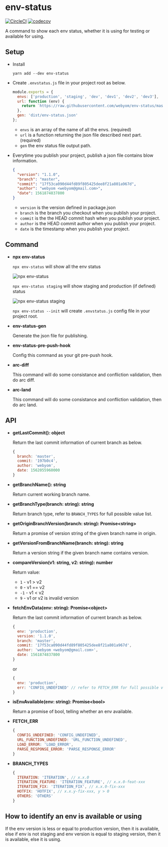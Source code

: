 # env-status

[![CircleCI](https://circleci.com/gh/webyom/env-status.svg?style=svg)](https://circleci.com/gh/webyom/env-status)
[![codecov](https://codecov.io/gh/webyom/env-status/branch/master/graph/badge.svg)](https://codecov.io/gh/webyom/env-status)

A command to show each env status, whether it is using for testing or available for using.

## Setup

- Install

  `yarn add --dev env-status`

- Create `.envstatus.js` file in your project root as below.

  ```javascript
  module.exports = {
    envs: ['production', 'staging', 'dev', 'dev1', 'dev2', 'dev3'],
    url: function (env) {
      return `https://raw.githubusercontent.com/webyom/env-status/master/envs/${env}.json`;
    },
    gen: 'dist/env-status.json'
  };
  ```

  - `envs` is an array of the name of all the envs. (required)
  - `url` is a function returning the json file described next part. (required)
  - `gen` the env status file output path.

- Everytime you publish your project, publish a json file contains blow information.

  ```json
  {
    "version": "1.1.0",
    "branch": "master",
    "commit": "17f53ca090d44fd89f805425dee8f21a801a967d",
    "author": "webyom <webyom@gmail.com>",
    "date": 1561874837800
  }
  ```

  - `version` is the version defined in package.json
  - `branch` is the branch you checkout when you publish your project.
  - `commit` is the the HEAD commit hash when you publish your project.
  - `author` is the HEAD commit author when you publish your project.
  - `date` is the timestamp when you publish your project.

## Command

- **npx env-status**

  `npx env-status` will show all the env status

  ![npx env-status](https://raw.githubusercontent.com/webyom/env-status/master/img/result-1.png)

  `npx env-status staging` will show staging and production (if defined) status

  ![npx env-status staging](https://raw.githubusercontent.com/webyom/env-status/master/img/result-2.png)

  `npx env-status --init` will create `.envstatus.js` config file in your project root.

- **env-status-gen**

  Generate the json file for publishing.

- **env-status-pre-push-hook**

  Config this command as your git pre-push hook.

- **arc-diff**

  This command will do some consistance and confliction validation, then do arc diff.

- **arc-land**

  This command will do some consistance and confliction validation, then do arc land.

## API

- **getLastCommit(): object**

  Return the last commit information of current branch as below.
  ```javascript
  {
    branch: 'master',
    commit: '197b0c4',
    author: 'webyom',
    date: 1562055960000
  }
  ```

- **getBranchName(): string**

  Return current working branch name.

- **getBranchType(branch: string): string**

  Return branch type, refer to `BRANCH_TYPES` for full possible value list.

- **getOriginBranchVersion(branch: string): Promise\<string\>**

  Return a promise of version string of the given branch name in origin.

- **getVersionFromBranchName(branch: string): string**

  Return a version string if the given branch name contains version.

- **compareVersion(v1: string, v2: string): number**

  Return value:
  - `1` - v1 > v2
  - `0` - v1 == v2
  - `-1` - v1 < v2
  - `9` - v1 or v2 is invalid version

- **fetchEnvData(env: string): Promise\<object\>**

  Return the last commit information of current branch as below.
  ```javascript
  {
    env: 'production',
    version: '1.1.0',
    branch: 'master',
    commit: '17f53ca090d44fd89f805425dee8f21a801a967d',
    author: 'webyom <webyom@gmail.com>',
    date: 1561874837800
  }
  ```
  or
  ```javascript
  {
    env: 'production',
    err: 'CONFIG_UNDEFINED' // refer to FETCH_ERR for full possible value list
  }
  ```

- **isEnvAvailable(env: string): Promise\<bool\>**

  Return a promise of bool, telling whether an env available.

- **FETCH_ERR**
  ```javascript
  {
    CONFIG_UNDEFINED: 'CONFIG_UNDEFINED',
    URL_FUNCTION_UNDEFINED: 'URL_FUNCTION_UNDEFINED',
    LOAD_ERROR: 'LOAD_ERROR',
    PARSE_RESPONSE_ERROR: 'PARSE_RESPONSE_ERROR'
  }
  ```

- **BRANCH_TYPES**
  ```javascript
  {
    ITERATION: 'ITERATION', // x.x.0
    ITERATION_FEATURE: 'ITERATION_FEATURE', // x.x.0-feat-xxx
    ITERATION_FIX: 'ITERATION_FIX', // x.x.0-fix-xxx
    HOTFIX: 'HOTFIX', // x.x.y-fix-xxx, y > 0
    OTHERS: 'OTHERS'
  }
  ```

## How to identify an env is available or using

If the env version is less or equal to production version, then it is available, else if env is not staging and env version is equal to staging version, then it is available, else it is using.
